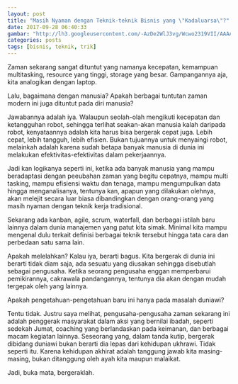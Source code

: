 ```yaml
---
layout: post
title: "Masih Nyaman dengan Teknik-teknik Bisnis yang \"Kadaluarsa\"?"
date: 2017-09-28 06:40:33
gambar: "http://lh3.googleusercontent.com/-AzDe2WlJ3vg/Wcwo2319VII/AAAAAAAACWQ/H06ZNBZTpwovNGkvfxEabe_RaQvrtyyPwCLcBGAs/h120/1500455438653.jpg"
categories: posts
tags: [bisnis, teknik, trik]
---
```


Zaman sekarang sangat dituntut yang namanya kecepatan, kemampuan multitasking, resource yang tinggi, storage yang besar. Gampangannya aja, kita analogikan dengan laptop.

Lalu, bagaimana dengan manusia? Apakah berbagai tuntutan zaman modern ini juga dituntut pada diri manusia?

Jawabannya adalah iya. Walaupun seolah-olah mengikuti kecepatan dan ketangguhan robot, sehingga terlihat seakan-akan manusia kalah daripada robot, kenyataannya adalah kita harus bisa bergerak cepat juga. Lebih cepat, lebih tangguh, lebih efisien. Bukan tujuannya untuk menyaingi robot, melainkah adalah karena sudah betapa banyak manusia di dunia ini melakukan efektivitas-efektivitas dalam pekerjaannya.

Jadi kan logikanya seperti ini, ketika ada banyak manusia yang mampu beradaptasi dengan peeubahan zaman yang begitu cepatnya, mampu multi tasking, mampu efisiensi waktu dan tenaga, mampu mengumpulkan data hingga menganalisanya, tentunya kan, apapun yang dilakukan olehnya, akan melejit secara luar biasa dibandingkan dengan orang-orang yang masih nyaman dengan teknik kerja tradisional.

Sekarang ada kanban, agile, scrum, waterfall, dan berbagai istilah baru lainnya dalam dunia manajemen yang patut kita simak. Minimal kita mampu mengenal dulu terkait definisi berbagai teknik tersebut hingga tata cara dan perbedaan satu sama lain.

Apakah melelahkan? Kalau iya, berarti bagus. Kita bergerak di dunia ini berarti tidak diam saja, ada sesuatu yang diusakan sehingga disebutlah sebagai pengusaha. Ketika seorang pengusaha enggan memperbarui pemikirannya, cakrawala pandangannya, tentunya dia akan dengan mudah tergepak oleh yang lainnya.

Apakah pengetahuan-pengetahuan baru ini hanya pada masalah duniawi?

Tentu tidak. Justru saya melihat, pengusaha-pengusaha zaman sekarang ini adalah penggerak masyarakat dalam aksi yang bernilai ibadah, seperti sedekah Jumat, coaching yang berlandaskan pada keimanan, dan berbagai macam kegiatan lainnya. Seseorang yang, dalam tanda kutip, bergerak dibidang duniawi bukan berarti dia lepas dari kehidupan ukhrawi. Tidak seperti itu. Karena kehidupan akhirat adalah tanggung jawab kita masing-masing, bukan ditanggung oleh ayah kita maupun malaikat.

Jadi, buka mata, bergeraklah.